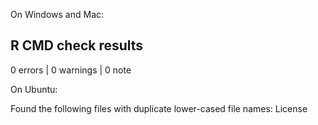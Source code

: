 On Windows and Mac:

## R CMD check results

0 errors | 0 warnings | 0 note

On Ubuntu:

Found the following files with duplicate lower-cased file names: License


